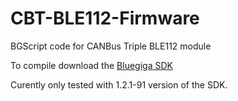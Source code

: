 CBT-BLE112-Firmware
===================

BGScript code for CANBus Triple BLE112 module

To compile download the [Bluegiga SDK](https://www.bluegiga.com/en-US/products/bluetooth-4.0-modules/ble112-bluetooth--smart-module/documentation/)

Curently only tested with 1.2.1-91 version of the SDK. 
